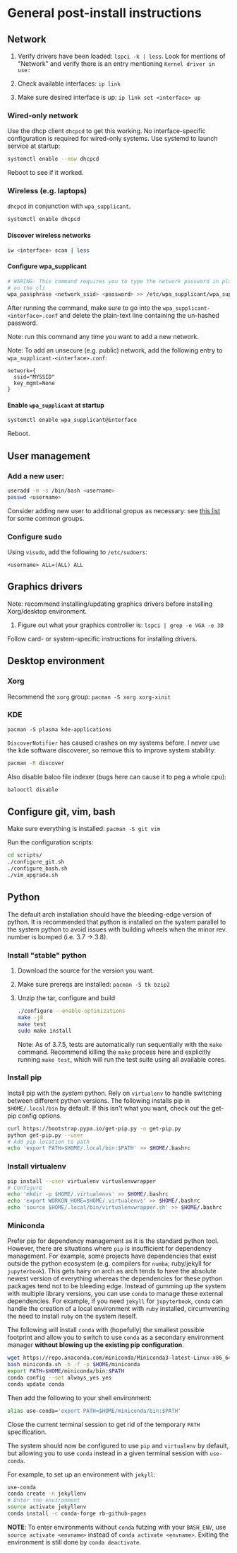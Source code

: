 # General post-install instructions

## Network

1. Verify drivers have been loaded: `lspci -k | less`. Look for mentions of 
   "Network" and verify there is an entry mentioning `Kernel driver in use:`

2. Check available interfaces: `ip link`

3. Make sure desired interface is up: `ip link set <interface> up`

### Wired-only network

Use the dhcp client `dhcpcd` to get this working. No interface-specific
configuration is required for wired-only systems. Use systemd to launch 
service at startup:

```bash
systemctl enable --now dhcpcd
```

Reboot to see if it worked.

### Wireless (e.g. laptops)

`dhcpcd` in conjunction with `wpa_supplicant`.

```bash
systemctl enable dhcpcd
```

#### Discover wireless networks

```bash
iw <interface> scan | less
```

#### Configure wpa\_supplicant

```bash
# WARING: This command requires you to type the network password in plain text
# on the cli
wpa_passphrase <network_ssid> <password> >> /etc/wpa_supplicant/wpa_supplicant-<interface>.conf
```

After running the command, make sure to go into the 
`wpa_supplicant-<interface>.conf` and delete the plain-text line containing
the un-hashed password.

Note: run this command any time you want to add a new network.

Note: To add an unsecure (e.g. public) network, add the following entry to 
`wpa_supplicant-<interface>.conf`:

```
network={
  ssid="MYSSID"
  key_mgmt=None
}
```

#### Enable `wpa_supplicant` at startup

```bash
systemctl enable wpa_supplicant@interface
```

Reboot.

## User management

### Add a new user:

```bash
useradd -m -s /bin/bash <username>
passwd <username>
```

Consider adding new user to additional gropus as necessary: see 
[this list](https://wiki.archlinux.org/index.php/Users_and_groups#Group_list)
for some common groups.

### Configure sudo

Using `visudo`, add the following to `/etc/sudoers`:

```
<username> ALL=(ALL) ALL
```

## Graphics drivers

Note: recommend installing/updating graphics drivers before installing 
Xorg/desktop environment.

1. Figure out what your graphics controller is: `lspci | grep -e VGA -e 3D`

Follow card- or system-specific instructions for installing drivers.

## Desktop environment

### Xorg
Recommend the `xorg` group: `pacman -S xorg xorg-xinit`

### KDE

```
pacman -S plasma kde-applications
```

`DiscoverNotifier` has caused crashes on my systems before. I never use the
kde software discoverer, so remove this to improve system stability:

```bash
pacman -R discover
```

Also disable baloo file indexer (bugs here can cause it to peg a whole cpu):

```bash
balooctl disable
```

## Configure git, vim, bash

Make sure everything is installed: `pacman -S git vim`

Run the configuration scripts:

```bash
cd scripts/
./configure_git.sh
./configure_bash.sh
./vim_upgrade.sh
```

## Python

The default arch installation should have the bleeding-edge version of python.
It is recommended that python is installed on the system parallel to the
system python to avoid issues with building wheels when the minor rev. number
is bumped (i.e. 3.7 -> 3.8).

### Install "stable" python

1. Download the source for the version you want.

2. Make sure prereqs are installed: `pacman -S tk bzip2`

3. Unzip the tar, configure and build
   
   ```bash
   ./configure --enable-optimizations
   make -j8
   make test
   sudo make install
   ```

   Note: As of 3.7.5, tests are automatically run sequentially with the `make`
   command. Recommend killing the `make` process here and explicitly running
   `make test`, which will run the test suite using all available cores.

### Install pip

Install pip with the *system* python. Rely on `virtualenv` to handle switching
between different python versions.
The following installs pip in `$HOME/.local/bin` by default. If this isn't
what you want, check out the get-pip config options.

```bash
curl https://bootstrap.pypa.io/get-pip.py -o get-pip.py
python get-pip.py --user
# Add pip location to path
echo 'export PATH=$HOME/.local/bin:$PATH' >> $HOME/.bashrc
```

### Install virtualenv

```bash
pip install --user virtualenv virtualenvwrapper
# Configure
echo 'mkdir -p $HOME/.virtualenvs' >> $HOME/.bashrc
echo 'export WORKON_HOME=$HOME/.virtualenvs' >> $HOME/.bashrc
echo 'source $HOME/.local/bin/virtualenvwrapper.sh' >> $HOME/.bashrc
```

### Miniconda

Prefer pip for dependency management as it is the standard python tool.
However, there are situations where `pip` is insufficient for dependency
management. For example, some projects have dependencies that exist outside the
python ecosystem (e.g. compilers for `numba`; ruby/jekyll for `jupyterbook`).
This gets hairy on arch as arch tends to have the absolute newest version of
everything whereas the dependencies for these python packages tend not to be
bleeding edge. Instead of gumming up the system with multiple library versions,
you can use `conda` to manage these external dependencies.
For example, if you need `jekyll` for `jupyterbook`, `conda` can handle the
creation of a local environment with `ruby` installed, circumventing the need
to install `ruby` on the system iteself.

The following will install `conda` with (hopefully) the smallest possible 
footprint and allow you to switch to use `conda` as a secondary environment
manager **without blowing up the existing pip configuration**.

```bash
wget https://repo.anaconda.com/miniconda/Miniconda3-latest-Linux-x86_64.sh -O miniconda.sh
bash miniconda.sh -b -f -p $HOME/miniconda
export PATH=$HOME/miniconda/bin:$PATH
conda config --set always_yes yes
conda update conda
```

Then add the following to your shell environment:

```bash
alias use-conda='export PATH=$HOME/miniconda/bin:$PATH'
```

Close the current terminal session to get rid of the temporary `PATH` 
specification.

The system should now be configured to use `pip` and `virtualenv` by default,
but allowing you to use `conda` instead in a given terminal session with
`use-conda`.

For example, to set up an environment with `jekyll`:

```bash
use-conda
conda create -n jekyllenv
# Enter the environment
source activate jekyllenv
conda install -c conda-forge rb-github-pages
```

**NOTE**: To enter environments without `conda` futzing with your `BASH_ENV`,
use `source activate <envname>` instead of `conda activate <envname>`. 
Exiting the environment is still done by `conda deactivate`.
